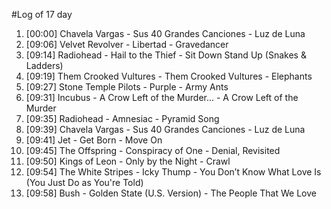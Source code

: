 #Log of 17 day

1. [00:00] Chavela Vargas - Sus 40 Grandes Canciones - Luz de Luna
1. [09:06] Velvet Revolver - Libertad - Gravedancer
1. [09:14] Radiohead - Hail to the Thief - Sit Down Stand Up (Snakes & Ladders)
1. [09:19] Them Crooked Vultures - Them Crooked Vultures - Elephants
1. [09:27] Stone Temple Pilots - Purple - Army Ants
1. [09:31] Incubus - A Crow Left of the Murder... - A Crow Left of the Murder
1. [09:35] Radiohead - Amnesiac - Pyramid Song
1. [09:39] Chavela Vargas - Sus 40 Grandes Canciones - Luz de Luna
1. [09:41] Jet - Get Born - Move On
1. [09:45] The Offspring - Conspiracy of One - Denial, Revisited
1. [09:50] Kings of Leon - Only by the Night - Crawl
1. [09:54] The White Stripes - Icky Thump - You Don’t Know What Love Is (You Just Do as You're Told)
1. [09:58] Bush - Golden State (U.S. Version) - The People That We Love
